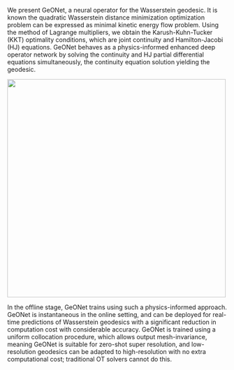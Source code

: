 We present GeONet, a neural operator for the Wasserstein geodesic. It is known the quadratic Wasserstein distance minimization optimization problem can be expressed as minimal kinetic energy flow problem. Using the method of Lagrange multipliers, we obtain the Karush-Kuhn-Tucker (KKT) optimality conditions, which are joint continuity and Hamilton-Jacobi (HJ) equations. GeONet behaves as a physics-informed enhanced deep operator network by solving the continuity and HJ partial differential equations simultaneously, the continuity equation solution yielding the geodesic.


<img src="https://github.com/agracyk2/GeONet/assets/98125988/1ec8613c-cbbf-4649-b688-f38802940bf1" width = 500>


In the offline stage, GeONet trains using such a physics-informed approach. GeONet is instantaneous in the online setting, and can be deployed for real-time predictions of Wasserstein geodesics with a significant reduction in computation cost with considerable accuracy. GeONet is trained using a uniform collocation procedure, which allows output mesh-invariance, meaning GeONet is suitable for zero-shot super resolution, and low-resolution geodesics can be adapted to high-resolution with no extra computational cost; traditional OT solvers cannot do this.
